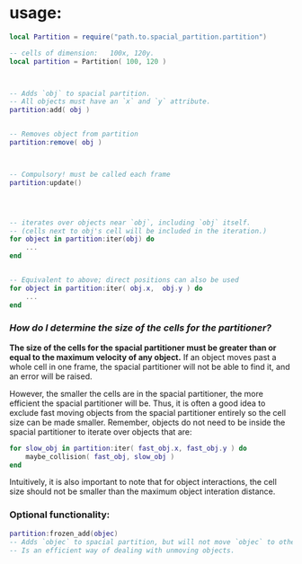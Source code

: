 
# usage:

```lua
local Partition = require("path.to.spacial_partition.partition")

-- cells of dimension:   100x, 120y.
local partition = Partition( 100, 120 )



-- Adds `obj` to spacial partition.
-- All objects must have an `x` and `y` attribute.
partition:add( obj )


-- Removes object from partition
partition:remove( obj )



-- Compulsory! must be called each frame
partition:update()




-- iterates over objects near `obj`, including `obj` itself.
-- (cells next to obj's cell will be included in the iteration.)
for object in partition:iter(obj) do
    ...
end


-- Equivalent to above; direct positions can also be used
for object in partition:iter( obj.x,  obj.y ) do
    ...
end
```


### *How do I determine the size of the cells for the partitioner?*
**The size of the cells for the spacial partitioner must be greater than or equal to the maximum velocity of any object.**
If an object moves past a whole cell in one frame, the spacial partitioner will not be able to find it, and an error will be raised.

However, the smaller the cells are in the spacial partitioner, the more efficient the spacial partitioner will be.
Thus, it is often a good idea to exclude fast moving objects from the spacial partitioner entirely so the cell size can be made smaller.
Remember, objects do not need to be inside the spacial partitioner to iterate over objects that are:
```lua
for slow_obj in partition:iter( fast_obj.x, fast_obj.y ) do
    maybe_collision( fast_obj, slow_obj )
end
```
Intuitively, it is also important to note that for object interactions,
the cell size should not be smaller than the maximum object interation distance.



### Optional functionality:


```lua
partition:frozen_add(objec)
-- Adds `objec` to spacial partition, but will not move `objec` to other cells.
-- Is an efficient way of dealing with unmoving objects.
```
